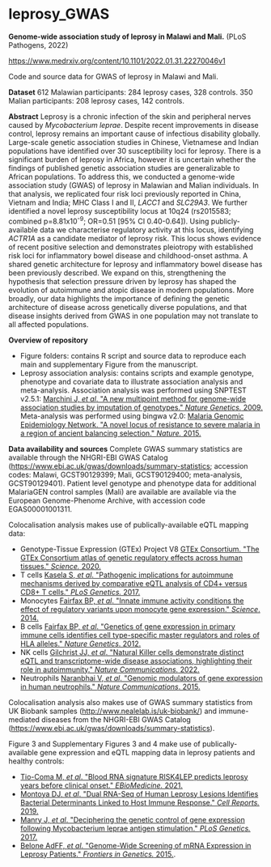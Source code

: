 # leprosy_GWAS

**Genome-wide association study of leprosy in Malawi and Mali.** (PLoS Pathogens, 2022)

https://www.medrxiv.org/content/10.1101/2022.01.31.22270046v1

Code and source data for GWAS of leprosy in Malawi and Mali.

**Dataset**
612 Malawian participants: 284 leprosy cases, 328 controls.
350 Malian participants: 208 leprosy cases, 142 controls.

**Abstract**
Leprosy is a chronic infection of the skin and peripheral nerves caused by *Mycobacterium leprae*. Despite recent improvements in disease control, leprosy remains an important cause of infectious disability globally. Large-scale genetic association studies in Chinese, Vietnamese and Indian populations have identified over 30 susceptibility loci for leprosy. There is a significant burden of leprosy in Africa, however it is uncertain whether the findings of published genetic association studies are generalizable to African populations. To address this, we conducted a genome-wide association study (GWAS) of leprosy in Malawian and Malian individuals. In that analysis, we replicated four risk loci previously reported in China, Vietnam and India; MHC Class I and II, *LACC1* and *SLC29A3*. We further identified a novel leprosy susceptibility locus at 10q24 (rs2015583; combined p=8.81x10<sup>-9</sup>; OR=0.51 [95% CI 0.40-0.64]). Using publicly-available data we characterise regulatory activity at this locus, identifying *ACTR1A* as a candidate mediator of leprosy risk. This locus shows evidence of recent positive selection and demonstrates pleiotropy with established risk loci for inflammatory bowel disease and childhood-onset asthma. A shared genetic architecture for leprosy and inflammatory bowel disease has been previously described. We expand on this, strengthening the hypothesis that selection pressure driven by leprosy has shaped the evolution of autoimmune and atopic disease in modern populations. More broadly, our data highlights the importance of defining the genetic architecture of disease across genetically diverse populations, and that disease insights derived from GWAS in one population may not translate to all affected populations.

**Overview of repository**
* Figure folders: contains R script and source data to reproduce each main and supplementary Figure from the manuscript.
* Leprosy association analysis: contains scripts and example genotype, phenotype and covariate data to illustrate association analysis and meta-analysis. Association analysis was performed using SNPTEST v2.5.1: [Marchini J, *et al*. "A new multipoint method
for genome-wide association studies by imputation of genotypes." *Nature Genetics.* 2009.](https://doi.org/10.1038/ng2088) Meta-analysis was performed using bingwa v2.0: [Malaria Genomic Epidemiology Network. "A novel locus of resistance to severe malaria in a region of ancient balancing selection." *Nature.* 2015.](https://doi.org/10.1038/nature15390)

**Data availability and sources**
Complete GWAS summary statistics are available through the NHGRI-EBI GWAS Catalog (https://www.ebi.ac.uk/gwas/downloads/summary-statistics; accession codes: Malawi, GCST90129399; Mali, GCST90129400; meta-analysis, GCST90129401). Patient level genotype and phenotype data for additional MalariaGEN control samples (Mali) are available are available via the European Genome-Phenome Archive, with accession code EGAS00001001311.

Colocalisation analysis makes use of publically-available eQTL mapping data:
* Genotype-Tissue Expression (GTEx) Project V8 [GTEx Consortium. "The GTEx Consortium atlas of genetic regulatory effects across human tissues." *Science.* 2020.](https://doi.org/10.1126/science.aaz1776)
* T cells [Kasela S, *et al*. "Pathogenic implications for autoimmune mechanisms derived by comparative eQTL analysis of CD4+ versus CD8+ T cells." *PLoS Genetics.* 2017.](https://doi.org/10.1371/journal.pgen.1006643)
* Monocytes [Fairfax BP, *et al*. "Innate immune activity conditions the effect of regulatory variants upon monocyte gene expression." *Science*. 2014.](https://doi.org/10.1126/science.1246949)
* B cells [Fairfax BP, *et al*. "Genetics of gene expression in primary immune cells identifies cell type-specific master regulators and roles of HLA alleles." *Nature Genetics*. 2012.](https://doi.org/10.1038/ng.2205)
* NK cells [Gilchrist JJ, *et al*. "Natural Killer cells demonstrate distinct eQTL and transcriptome-wide disease associations, highlighting their role in autoimmunity." *Nature Communications.* 2022.](https://doi.org/10.1038/s41467-022-31626-4)
* Neutrophils [Naranbhai V, *et al*. "Genomic modulators of gene expression in human neutrophils." *Nature Communications*. 2015.](https://doi.org/10.1038/ncomms8545)

Colocalisation analysis also makes use of GWAS summary statistics from UK Biobank samples (http://www.nealelab.is/uk-biobank/) and immune-mediated diseases from the NHGRI-EBI GWAS Catalog (https://www.ebi.ac.uk/gwas/downloads/summary-statistics).

Figure 3 and Supplementary Figures 3 and 4 make use of publically-available gene expression and eQTL mapping data in leprosy patients and healthy controls:
* [Tio-Coma M, *et al*. "Blood RNA signature RISK4LEP predicts leprosy years before clinical onset." *EBioMedicine.* 2021.](https://doi.org/10.1016/j.ebiom.2021.103379)
* [Montoya DJ, *et al*. "Dual RNA-Seq of Human Leprosy Lesions Identifies Bacterial Determinants Linked to Host Immune Response." *Cell Reports.* 2019.](https://doi.org/10.1016/j.celrep.2019.02.109)
* [Manry J, *et al*. "Deciphering the genetic control of gene expression following Mycobacterium leprae antigen stimulation." *PLoS Genetics.* 2017.](https://doi.org/10.1371/journal.pgen.1006952)
* [Belone AdFF, *et al*. "Genome-Wide Screening of mRNA Expression in Leprosy Patients." *Frontiers in Genetics.* 2015.](https://doi.org/10.3389/fgene.2015.00334). 


